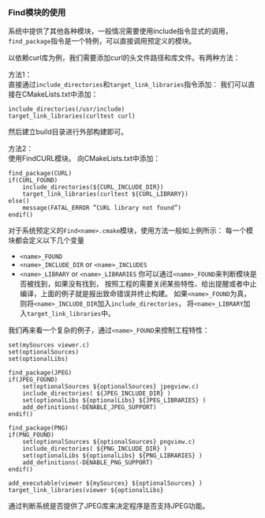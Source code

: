 ### Find模块的使用

系统中提供了其他各种模块，一般情况需要使用include指令显式的调用，
`find_package`指令是一个特例，可以直接调用预定义的模块。

以依赖curl库为例，我们需要添加curl的头文件路径和库文件。有两种方法：

方法1：  
直接通过`include_directories`和`target_link_libraries`指令添加：
我们可以直接在CMakeLists.txt中添加：
```
include_directories(/usr/include)
target_link_libraries(curltest curl)
```
然后建立build目录进行外部构建即可。

方法2：   
使用FindCURL模块。
向CMakeLists.txt中添加：
```
find_package(CURL)
if(CURL_FOUND)
    include_directories(${CURL_INCLUDE_DIR})
    target_link_libraries(curltest ${CURL_LIBRARY})
else()
    message(FATAL_ERROR ”CURL library not found”)
endif()
```

对于系统预定义的`Find<name>.cmake`模块，使用方法一般如上例所示：
每一个模块都会定义以下几个变量
- `<name>_FOUND`
- `<name>_INCLUDE_DIR` or `<name>_INCLUDES`
- `<name>_LIBRARY` or `<name>_LIBRARIES`
你可以通过`<name>_FOUND`来判断模块是否被找到，如果没有找到，
按照工程的需要关闭某些特性、给出提醒或者中止编译，上面的例子就是报出致命错误并终止构建。
如果`<name>_FOUND`为真，则将`<name>_INCLUDE_DIR`加入`include_directories`，
将`<name>_LIBRARY`加入`target_link_libraries`中。

我们再来看一个复杂的例子，通过`<name>_FOUND`来控制工程特性：
```
set(mySources viewer.c)
set(optionalSources)
set(optionalLibs)

find_package(JPEG)
if(JPEG_FOUND)
    set(optionalSources ${optionalSources} jpegview.c)
    include_directories( ${JPEG_INCLUDE_DIR} )
    set(optionalLibs ${optionalLibs} ${JPEG_LIBRARIES} )
    add_definitions(-DENABLE_JPEG_SUPPORT)
endif()

find_package(PNG)
if(PNG_FOUND)
    set(optionalSources ${optionalSources} pngview.c)
    include_directories( ${PNG_INCLUDE_DIR} )
    set(optionalLibs ${optionalLibs} ${PNG_LIBRARIES} )
    add_definitions(-DENABLE_PNG_SUPPORT)
endif()

add_executable(viewer ${mySources} ${optionalSources} )
target_link_libraries(viewer ${optionalLibs}
```
通过判断系统是否提供了JPEG库来决定程序是否支持JPEG功能。
